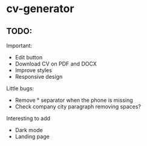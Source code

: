 # cv-generator

## TODO:

Important:
- Edit button
- Download CV on PDF and DOCX
- Improve styles
- Responsive design

Little bugs:
- Remove ° separator when the phone is missing
- Check company city paragraph removing spaces?

Interesting to add
- Dark mode
- Landing page